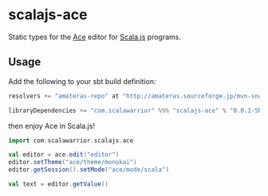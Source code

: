 scalajs-ace
===============

Static types for the [Ace](http://ace.c9.io/) editor for [Scala.js](http://www.scala-js.org/) programs.

Usage
-----

Add the following to your sbt build definition:

```scala
resolvers += "amateras-repo" at "http://amateras.sourceforge.jp/mvn-snapshot/"

libraryDependencies += "com.scalawarrior" %%% "scalajs-ace" % "0.0.1-SNAPSHOT"
```
then enjoy Ace in Scala.js!

```scala
import com.scalawarrior.scalajs.ace

val editor = ace.edit("editor")
editor.setTheme("ace/theme/monokai")
editor.getSession().setMode("ace/mode/scala")

val text = editor.getValue()
```
